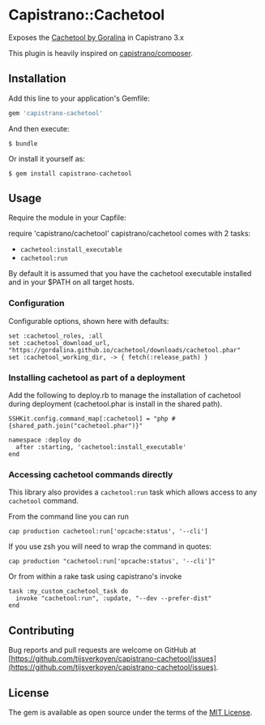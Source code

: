# Capistrano::Cachetool

Exposes the [Cachetool by Goralina](http://gordalina.github.io/cachetool/) in Capistrano 3.x

This plugin is heavily inspired on [capistrano/composer](https://github.com/capistrano/composer).


## Installation

Add this line to your application's Gemfile:

```ruby
gem 'capistrano-cachetool'
```

And then execute:

    $ bundle

Or install it yourself as:

    $ gem install capistrano-cachetool


## Usage

Require the module in your Capfile:

require 'capistrano/cachetool'
capistrano/cachetool comes with 2 tasks:

* `cachetool:install_executable`
* `cachetool:run`

By default it is assumed that you have the cachetool executable installed and in your $PATH on all target hosts.

### Configuration

Configurable options, shown here with defaults:

```
set :cachetool_roles, :all
set :cachetool_download_url, "https://gordalina.github.io/cachetool/downloads/cachetool.phar"
set :cachetool_working_dir, -> { fetch(:release_path) }
```

### Installing cachetool as part of a deployment

Add the following to deploy.rb to manage the installation of cachetool during deployment (cachetool.phar is install in the shared path).

```
SSHKit.config.command_map[:cachetool] = "php #{shared_path.join("cachetool.phar")}"

namespace :deploy do
  after :starting, 'cachetool:install_executable'
end
```

### Accessing cachetool commands directly

This library also provides a `cachetool:run` task which allows access to any `cachetool` command.

From the command line you can run

```
cap production cachetool:run['opcache:status', '--cli']
```

If you use zsh you will need to wrap the command in quotes:

```
cap production "cachetool:run['opcache:status', '--cli']" 
```

Or from within a rake task using capistrano's invoke

```
task :my_custom_cachetool_task do
  invoke "cachetool:run", :update, "--dev --prefer-dist"
end
```


## Contributing

Bug reports and pull requests are welcome on GitHub at [https://github.com/tijsverkoyen/capistrano-cachetool/issues](https://github.com/tijsverkoyen/capistrano-cachetool/issues).


## License

The gem is available as open source under the terms of the [MIT License](http://opensource.org/licenses/MIT).
